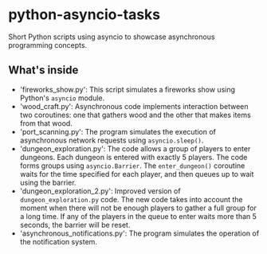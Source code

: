 # python-asyncio-tasks
Short Python scripts using asyncio to showcase asynchronous programming concepts.
## What's inside
- 'fireworks_show.py': This script simulates a fireworks show using Python's `asyncio` module.
- 'wood_craft.py': Asynchronous code implements interaction between two coroutines: one that gathers wood and the other that makes items from that wood.
- 'port_scanning.py': The program simulates the execution of asynchronous network requests using `asyncio.sleep()`.
- 'dungeon_exploration.py': The code allows a group of players to enter dungeons. Each dungeon is entered with exactly 5 players. The code forms groups using `asyncio.Barrier`. The `enter_dungeon()` coroutine waits for the time specified for each player, and then queues up to wait using the barrier.
- 'dungeon_exploration_2.py': Improved version of `dungeon_exploration.py` code. The new code takes into account the moment when there will not be enough players to gather a full group for a long time. If any of the players in the queue to enter waits more than 5 seconds, the barrier will be reset.
- 'asynchronous_notifications.py': The program simulates the operation of the notification system.

